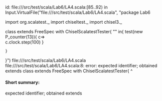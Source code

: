 id: file://<WORKSPACE>/src/test/scala/Lab6/LA4.scala:[85..92) in Input.VirtualFile("file://<WORKSPACE>/src/test/scala/Lab6/LA4.scala", "package Lab6

import org.scalatest._
import chiseltest._ 
import chisel3._ 


class  extends FreeSpec with ChiselScalatestTester{
    "" in{
        test(new  P_counter(13)){
            c=>    
            c.clock.step(100)
        }

    }
}")
file://<WORKSPACE>/src/test/scala/Lab6/LA4.scala
file://<WORKSPACE>/src/test/scala/Lab6/LA4.scala:8: error: expected identifier; obtained extends
class  extends FreeSpec with ChiselScalatestTester{
       ^
#### Short summary: 

expected identifier; obtained extends